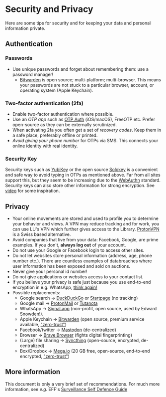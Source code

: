 # Security and Privacy

Here are some tips for security and for keeping your data and personal information private.

## Authentication

### Passwords

- Use unique passwords and forget about remembering them: use a password manager!
  - [Bitwarden](https://bitwarden.com/) is open source; multi-platform; multi-browser. This means your passwords are not stuck
    to a particular browser, account, or operating system (Apple Keychain).
    
### Two-factor authentication (2fa)

- Enable two-factor authentication where possible.
- Use an _OTP app_ such as [OTP Auth](https://cooperrs.de/otpauth.html) (iOS/macOS), FreeOTP etc. Prefer open-source as they can be externally scrutinized.
- When activating 2fa you often get a set of _recovery codes_. Keep them in a safe place, preferably offline or printed.
- _Avoid giving your phone number_ for OTPs via SMS. This connects your online identity with real identity.


### Security Key

Security keys such as [YubiKey](www.yubico.com) or the open source [Solokey](https://solokeys.com/) is a convenient and safe way to avoid typing in OTPs as mentioned above.
Far from all sites support this, but they seem to be increasing due to the [WebAuthn](https://en.wikipedia.org/wiki/WebAuthn)
standard. Security keys can also store other information for strong encryption. See [video](https://www.youtube.com/watch?v=aAr41uSC4vs) for some inspiration.

## Privacy

- Your online movements are stored and used to profile you to determine your behavior and views. A VPN may reduce tracking and
  for work, you can use LU's VPN which further gives access to the Library.
  [ProtonVPN](https://protonvpn.com) is a Swiss based alternative.
- Avoid companies that live from your data: Facebook, Google, are prime examples. If you don't, **always log out** of your account.
- Do not use your Google or Facebook login to access other sites.
- Do not let websites store personal information (address, age, phone number etc.). There are countless examples of databreaches where user information
  has been exposed and sold on auctions.
- Never give your personal id number!
- Do not give applications or websites access to your contact list.
- If you believe your privacy is safe just because you use end-to-end encryption in e.g. WhatsApp, [think again!](https://www.globalviews360.com/articles/whatsapps-new-privacy-policy-collecting-metadata-and-its-implications)
- Possible replacements:
  - Google search → [DuckDuckGo](https://duckduckgo.com) or [Startpage](https://www.startpage.com/) (no tracking)
  - Google mail → [ProtonMail](https://protonmail.com) or [Tutanota](https://tutanota.com/)
  - WhatsApp → [Signal.app](https://signal.org) (non-profit, open source, used by Edward Snowden!).
  - Apple Keychain → [Bitwarden](https://bitwarden.com/) (open source, premium service available, ["zero-trust"](https://en.wikipedia.org/wiki/Zero_trust_security_model))
  - Facebook/twitter → [Mastodon](https://joinmastodon.org/) (de-centralized)
  - Browser → [Brave Browser](https://brave.com/) (fights digital fingerprinting)
  - (Large) file sharing → [Syncthing](https://syncthing.net/) (open-source, encrypted, de-centralized)
  - Box/Dropbox → [Mega.io](https://mega.io/) (20 GB free, open-source, end-to-end encrypted, ["zero-trust"](https://en.wikipedia.org/wiki/Zero_trust_security_model))

## More information

This document is only a very brief set of recommendations. For much more information, see _e.g._ EFF's [Surveillance Self Defence Guide](https://ssd.eff.org)
